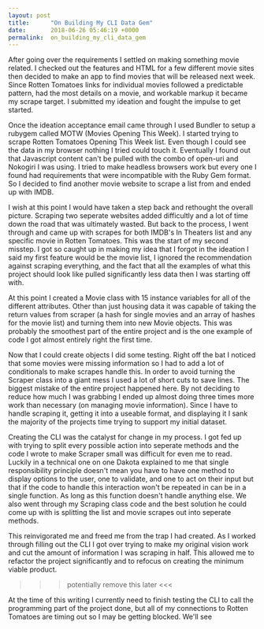 ```yaml
---
layout: post
title:      "On Building My CLI Data Gem"
date:       2018-06-26 05:46:19 +0000
permalink:  on_building_my_cli_data_gem
---
```



<p> After going over the requirements I settled on making something movie related. I checked out the features and HTML for a few different movie sites then decided to make an app to find movies that will be released next week. Since Rotten Tomatoes links for individual movies followed a predictable pattern, had the most details on a movie, and workable markup it became my scrape target. I submitted my ideation and fought the impulse to get started. </p>

<p> Once the ideation acceptance email came through I used Bundler to setup a rubygem called MOTW (Movies Opening This Week). I started trying to scrape Rotten Tomatoes Opening This Week list. Even though I could see the data in my browser nothing I tried could touch it. Eventually I found out that Javascript content can't be pulled with the combo of open-uri and Nokogiri I was using. I tried to make headless browsers work but every one I found had requirements that were incompatible with the Ruby Gem format. So I decided to find another movie website to scrape a list from and ended up with IMDB. </p>

<p> I wish at this point I would have taken a step back and rethought the overall picture. Scraping two seperate websites added difficultly and a lot of time down the road that was ultimately wasted. But back to the process, I went through and came up with scrapes for both IMDB's In Theaters list and any specific movie in Rotten Tomatoes. This was the start of my second misstep. I got so caught up in making my idea that I forgot in the ideation I said my first feature would be the movie list, I ignored the recommendation against scraping everything, and the fact that all the examples of what this project should look like pulled significantly less data then I was starting off with. </p>

<p> At this point I created a Movie class with 15 instance variables for all of the different attributes. Other than just housing data it was capable of taking the return values from scraper (a hash for single movies and an array of hashes for the movie list) and turning them into new Movie objects. This was probably the smoothest part of the entire project and is the one example of code I got almost entirely right the first time. </p>

<p> Now that I could create objects I did some testing. Right off the bat I noticed that some movies were missing information so I had to add a lot of conditionals to make scrapes handle this. In order to avoid turning the Scraper class into a giant mess I used a lot of short cuts to save lines. The biggest mistake of the entire project happened here. By not deciding to reduce how much I was grabbing I ended up almost doing three times more work than necessary (on managing movie information). Since I have to handle scraping it, getting it into a useable format, and displaying it I sank the majority of the projects time trying to support my initial dataset. </p>

<p> Creating the CLI was the catalyst for change in my process. I got fed up with trying to split every possible action into seperate methods and the code I wrote to make Scraper small was difficult for even me to read. Luckily in a technical one on one Dakota explained to me that single responsibility principle doesn't mean you have to have one method to display options to the user, one to validate, and one to act on their input but that if the code to handle this interaction won't be repeated in can be in a single function. As long as this function doesn't handle anything else. We also went through my Scraping class code and the best solution he could come up with is splitting the list and movie scrapes out into seperate methods. </p>

<p> This reinvigorated me and freed me from the trap I had created. As I worked through filling out the CLI I got over trying to make my original vision work and cut the amount of information I was scraping in half. This allowed me to refactor the project significantly and to refocus on creating the minimum viable product. 

>>> potentially remove this later <<<

At the time of this writing I currently need to finish testing the CLI to call the programming part of the project done, but all of my connections to Rotten Tomatoes are timing out so I may be getting blocked. 
We'll see </p>





